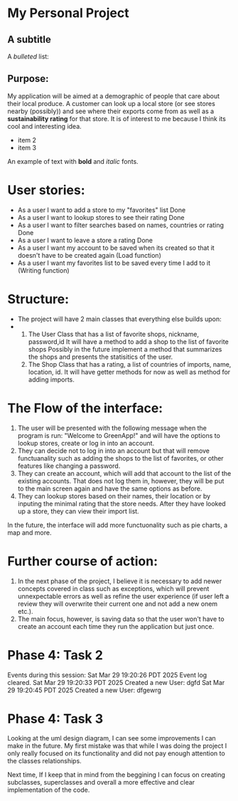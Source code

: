 # My Personal Project

## A subtitle

A *bulleted* list:
## Purpose:
My application will be aimed at a demographic of people that care about their local produce. A customer can look up a local store (or see stores nearby (possibly)) and see where their exports come from as well as a **sustainability rating** for that store. It is of interest to me because I think its cool and interesting idea.

- item 2
- item 3

An example of text with **bold** and *italic* fonts. 

# User stories:
- As a user I want to add a store to my "favorites" list Done
- As a user I want to lookup stores to see their rating Done
- As a user I want to filter searches based on names, countries or rating Done
- As a user I want to leave a store a rating Done
- As a user I want my account to be saved when its created so that it doesn't have to be created again (Load function)
- As a user I want my favorites list to be saved every time I add to it (Writing function)


# Structure:
- The project will have 2 main classes that everything else builds upon:
-   1. The User Class that has a list of favorite shops, nickname,    password,id
        It will have a method to add a shop to the list of favorite shops
        Possibly in the future implement a method that summarizes the shops and presents the statisitics of the user.
    2. The Shop Class that has a rating, a list of countries of imports, name, location, id.
        It will have getter methods for now as well as method for adding imports.

# The Flow of the interface:
1. The user will be presented with the following message when the program is run: "Welcome to GreenApp!" and will have the options to lookup stores, create or log in into an account. 
2. They can decide not to log in into an account but that will remove functuanality such as adding the shops to the list of favorites, or other features like changing a password.
3. They can create an account, which will add that account to the list of the existing accounts. That does not log them in, however, they will be put to the main screen again and have the same options as before.
4. They can lookup stores based on their names, their location or by inputing the minimal rating that the store needs. After they have looked up a store, they can view their import list.

In the future, the interface will add more functuonality such as pie charts, a map and more.

# Further course of action:
1. In the next phase of the project, I believe it is necessary to add newer concepts covered in class such as exceptions, which will prevent unnexpectable errors as well as refine the user experience (if user left a review they will overwrite their current one and not add a new onem etc.).
2. The main focus, however, is saving data so that the user won't have to create an account each time they run the application but just once.


# Phase 4: Task 2
Events during this session:
Sat Mar 29 19:20:26 PDT 2025
Event log cleared.
Sat Mar 29 19:20:33 PDT 2025
Created a new User: dgfd
Sat Mar 29 19:20:45 PDT 2025
Created a new User: dfgewrg

# Phase 4: Task 3
Looking at the uml design diagram, I can see some improvements I can make in the future. My first mistake was that while I was doing the project I only really focused on its functionality and did not pay enough attention to the classes relationships.

Next time, If I keep that in mind from the beggining I can focus on creating subclasses, superclasses and overall a more effective and clear implementation of the code.